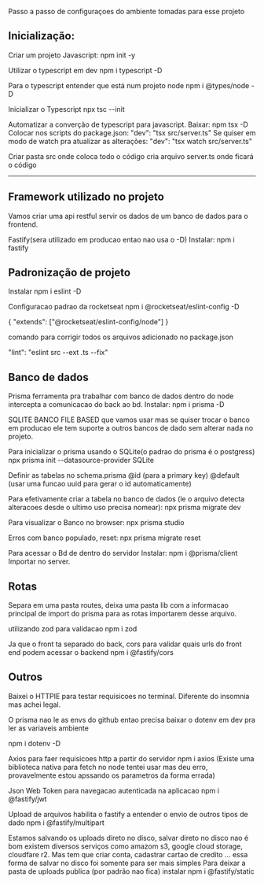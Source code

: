 Passo a passo de configuraçoes do ambiente tomadas para esse projeto

## Inicialização:

Criar um projeto Javascript:
npm init -y

Utilizar o typescript em dev
npm i typescript -D

Para o typescript entender que está num projeto node
npm i @types/node -D

Inicializar o Typescript
npx tsc --init

Automatizar a converção de typescript para javascript.
Baixar: npm tsx -D
Colocar nos scripts do package.json: "dev": "tsx src/server.ts"
Se quiser em modo de watch pra atualizar as alterações: "dev": "tsx watch src/server.ts"

Criar pasta src onde coloca todo o código
cria arquivo server.ts onde ficará o código

---

## Framework utilizado no projeto

Vamos criar uma api restful servir os dados de um banco de dados para o frontend.

Fastify(sera utilizado em producao entao nao usa o -D)
Instalar: npm i fastify

## Padronização de projeto

Instalar npm i eslint -D

Configuracao padrao da rocketseat
npm i @rocketseat/eslint-config -D

{
"extends": ["@rocketseat/eslint-config/node"]
}

comando para corrigir todos os arquivos adicionado no package.json

"lint": "eslint src --ext .ts --fix"

## Banco de dados

Prisma ferramenta pra trabalhar com banco de dados dentro do node intercepta a comunicacao do back ao bd.
Instalar: npm i prisma -D

SQLITE BANCO FILE BASED que vamos usar mas se quiser trocar o banco em producao ele tem suporte a outros bancos de dado sem alterar nada no projeto.

Para inicializar o prisma usando o SQLite(o padrao do prisma é o postgress)
npx prisma init --datasource-provider SQLite

Definir as tabelas no schema.prisma
@id (para a primary key)
@default (usar uma funcao uuid para gerar o id automaticamente)

Para efetivamente criar a tabela no banco de dados (le o arquivo detecta alteracoes desde o ultimo uso precisa nomear):
npx prisma migrate dev

Para visualizar o Banco no browser:
npx prisma studio

Erros com banco populado, reset:
npx prisma migrate reset

Para acessar o Bd de dentro do servidor
Instalar:
npm i @prisma/client
Importar no server.

## Rotas

Separa em uma pasta routes, deixa uma pasta lib com a informacao principal de import do prisma para as rotas importarem desse arquivo.

utilizando zod para validacao
npm i zod

Ja que o front ta separado do back, cors para validar quais urls do front end podem acessar o backend
npm i @fastify/cors

## Outros

Baixei o HTTPIE para testar requisicoes no terminal. Diferente do insomnia mas achei legal.

O prisma nao le as envs do github entao precisa baixar o dotenv em dev pra ler as variaveis ambiente

npm i dotenv -D

Axios para faer requisicoes http a partir do servidor
npm i axios
(Existe uma biblioteca nativa para fetch no node tentei usar mas deu erro, provavelmente estou apssando os parametros da forma errada)

Json Web Token para navegacao autenticada na aplicacao
npm i @fastify/jwt

Upload de arquivos habilita o fastify a entender o envio de outros tipos de dado
npm i @fastify/multipart

Estamos salvando os uploads direto no disco, salvar direto no disco nao é bom existem diversos serviços como amazom s3, google cloud storage, cloudfare r2. Mas tem que criar conta, cadastrar cartao de credito ... essa forma de salvar no disco foi somente para ser mais simples
Para deixar a pasta de uploads publica (por padrão nao fica) instalar
npm i @fastify/static
